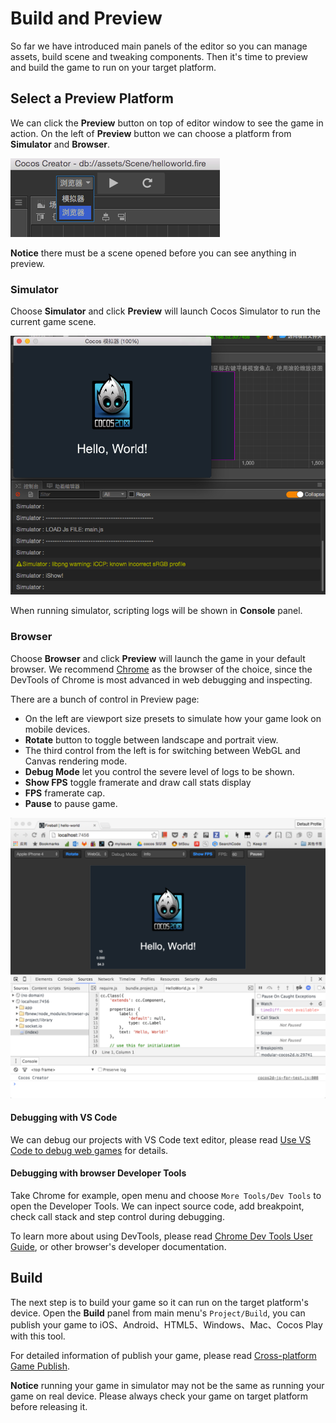 # Build and Preview

So far we have introduced main panels of the editor so you can manage assets, build scene and tweaking components. Then it's time to preview and build the game to run on your target platform.

## Select a Preview Platform

We can click the **Preview** button on top of editor window to see the game in action. On the left of **Preview** button we can choose a platform from **Simulator** and **Browser**.

![select platform](preview-build/select-platform.png)

**Notice** there must be a scene opened before you can see anything in preview.

### Simulator

Choose **Simulator** and click **Preview** will launch Cocos Simulator to run the current game scene.

![simulator](preview-build/simulator.png)

When running simulator, scripting logs will be shown in **Console** panel.

### Browser

Choose **Browser** and click **Preview** will launch the game in your default browser. We recommend [Chrome](http://google.com/chrome) as the browser of the choice, since the DevTools of Chrome is most advanced in web debugging and inspecting.

There are a bunch of control in Preview page:

- On the left are viewport size presets to simulate how your game look on mobile devices.
- **Rotate** button to toggle between landscape and portrait view.
- The third control from the left is for switching between WebGL and Canvas rendering mode.
- **Debug Mode** let you control the severe level of logs to be shown.
- **Show FPS** toggle framerate and draw call stats display
- **FPS** framerate cap.
- **Pause** to pause game.

![browser](preview-build/browser.png)

#### Debugging with VS Code

We can debug our projects with VS Code text editor, please read [Use VS Code to debug web games](../getting-started/coding-setup.md##use-vs-code-to-debug-web-games) for details.

#### Debugging with browser Developer Tools

Take Chrome for example, open menu and choose `More Tools/Dev Tools` to open the Developer Tools. We can inpect source code, add breakpoint, check call stack and step control during debugging.

To learn more about using DevTools, please read [Chrome Dev Tools User Guide](https://developer.chrome.com/devtools), or other browser's developer documentation.

## Build

The next step is to build your game so it can run on the target platform's device. Open the **Build** panel from main menu's `Project/Build`, you can publish your game to iOS、Android、HTML5、Windows、Mac、Cocos Play with this tool.

For detailed information of publish your game, please read [Cross-platform Game Publish](../publish/index.md).

**Notice** running your game in simulator may not be the same as running your game on real device. Please always check your game on target platform before releasing it.